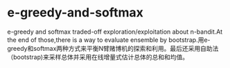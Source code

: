 # e-greedy-and-softmax
e-greedy and softmax traded-off exploration/exploitation about n-bandit.At the end of those,there is a way to evaluate ensemble by bootstrap.用e-greedy和softmax两种方式来平衡N臂赌博机的探索和利用。最后还采用自助法（bootstrap)来采样总体并采用在线增量式估计总体的总和和均值。
